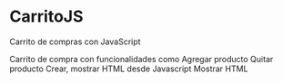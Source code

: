 # CarritoJS
Carrito de compras con JavaScript


Carrito de compra con funcionalidades como
  Agregar producto
  Quitar producto
  Crear, mostrar HTML desde Javascript
  Mostrar HTML 
